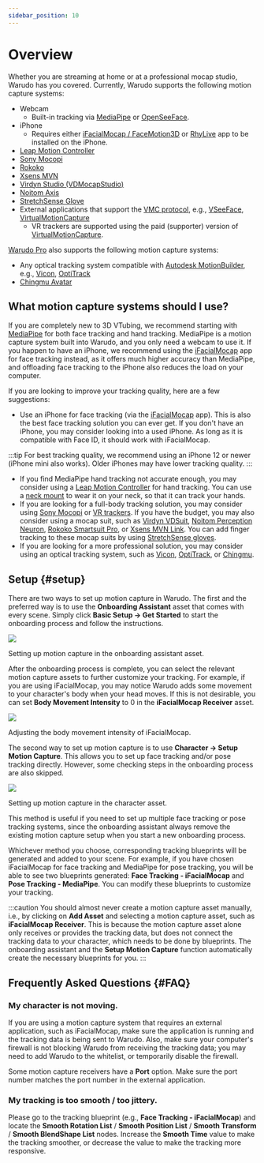```yaml
---
sidebar_position: 10
---
```


# Overview

Whether you are streaming at home or at a professional mocap studio, Warudo has you covered. Currently, Warudo supports the following motion capture systems:

* Webcam
  * Built-in tracking via [MediaPipe](./mediapipe) or [OpenSeeFace](./openseeface).
* iPhone
  * Requires either [iFacialMocap / FaceMotion3D](./ifacialmocap) or [RhyLive](./rhylive) app to be installed on the iPhone.
* [Leap Motion Controller](./leap-motion)
* [Sony Mocopi](./mocopi)
* [Rokoko](./rokoko)
* [Xsens MVN](./xsens-mvn)
* [Virdyn Studio (VDMocapStudio)](./virdyn)
* [Noitom Axis](./noitom)
* [StretchSense Glove](./stretchsense)
* External applications that support the [VMC protocol](./vmc), e.g., [VSeeFace](https://www.vseeface.icu/), [VirtualMotionCapture](https://vmc.info/)
  * VR trackers are supported using the paid (supporter) version of [VirtualMotionCapture](https://www.patreon.com/sh_akira).

[Warudo Pro](../pro.md) also supports the following motion capture systems:

* Any optical tracking system compatible with [Autodesk MotionBuilder](./motionbuilder), e.g., [Vicon](https://www.vicon.com/), [OptiTrack](https://optitrack.com/)
* [Chingmu Avatar](./chingmu)

## What motion capture systems should I use?

If you are completely new to 3D VTubing, we recommend starting with [MediaPipe](./mediapipe) for both face tracking and hand tracking. MediaPipe is a motion capture system built into Warudo, and you only need a webcam to use it. If you happen to have an iPhone, we recommend using the [iFacialMocap](./ifacialmocap) app for face tracking instead, as it offers much higher accuracy than MediaPipe, and offloading face tracking to the iPhone also reduces the load on your computer.

If you are looking to improve your tracking quality, here are a few suggestions:

* Use an iPhone for face tracking (via the [iFacialMocap](./ifacialmocap) app). This is also the best face tracking solution you can ever get. If you don't have an iPhone, you may consider looking into a used iPhone. As long as it is compatible with Face ID, it should work with iFacialMocap.

:::tip
For best tracking quality, we recommend using an iPhone 12 or newer (iPhone mini also works). Older iPhones may have lower tracking quality.
:::
* If you find MediaPipe hand tracking not accurate enough, you may consider using a [Leap Motion Controller](./leap-motion) for hand tracking. You can use a [neck mount](https://www.etsy.com/market/leap_motion_mounting) to wear it on your neck, so that it can track your hands.
* If you are looking for a full-body tracking solution, you may consider using [Sony Mocopi](./mocopi) or [VR trackers](./vmc.md). If you have the budget, you may also consider using a mocap suit, such as [Virdyn VDSuit](./virdyn), [Noitom Perception Neuron](./noitom), [Rokoko Smartsuit Pro](./rokoko), or [Xsens MVN Link](./xsens-mvn). You can add finger tracking to these mocap suits by using [StretchSense gloves](./stretchsense).
* If you are looking for a more professional solution, you may consider using an optical tracking system, such as [Vicon](https://www.vicon.com/), [OptiTrack](https://optitrack.com/), or [Chingmu](https://www.chingmu.com/).

## Setup {#setup}

There are two ways to set up motion capture in Warudo. The first and the preferred way is to use the **Onboarding Assistant** asset that comes with every scene. Simply click **Basic Setup → Get Started** to start the onboarding process and follow the instructions.

![](pathname:///doc-img/en-getting-started-2.png)
<p class="img-desc">Setting up motion capture in the onboarding assistant asset.</p>

After the onboarding process is complete, you can select the relevant motion capture assets to further customize your tracking. For example, if you are using iFacialMocap, you may notice Warudo adds some movement to your character's body when your head moves. If this is not desirable, you can set **Body Movement Intensity** to 0 in the **iFacialMocap Receiver** asset.

![](pathname:///doc-img/en-mocap-1.png)
<p class="img-desc">Adjusting the body movement intensity of iFacialMocap.</p>

The second way to set up motion capture is to use **Character → Setup Motion Capture**. This allows you to set up face tracking and/or pose tracking directly. However, some checking steps in the onboarding process are also skipped.

![](pathname:///doc-img/en-mocap-2.png)
<p class="img-desc">Setting up motion capture in the character asset.</p>

This method is useful if you need to set up multiple face tracking or pose tracking systems, since the onboarding assistant always remove the existing motion capture setup when you start a new onboarding process.

Whichever method you choose, corresponding tracking blueprints will be generated and added to your scene. For example, if you have chosen iFacialMocap for face tracking and MediaPipe for pose tracking, you will be able to see two blueprints generated: **Face Tracking - iFacialMocap** and **Pose Tracking - MediaPipe**. You can modify these blueprints to customize your tracking.

:::caution
You should almost never create a motion capture asset manually, i.e., by clicking on **Add Asset** and selecting a motion capture asset, such as **iFacialMocap Receiver**. This is because the motion capture asset alone only receives or provides the tracking data, but does not connect the tracking data to your character, which needs to be done by blueprints. The onboarding assistant and the **Setup Motion Capture** function automatically create the necessary blueprints for you.
:::

## Frequently Asked Questions {#FAQ}

### My character is not moving.

If you are using a motion capture system that requires an external application, such as iFacialMocap, make sure the application is running and the tracking data is being sent to Warudo. Also, make sure your computer's firewall is not blocking Warudo from receiving the tracking data; you may need to add Warudo to the whitelist, or temporarily disable the firewall.

Some motion capture receivers have a **Port** option. Make sure the port number matches the port number in the external application.

### My tracking is too smooth / too jittery.

Please go to the tracking blueprint (e.g., **Face Tracking - iFacialMocap**) and locate the **Smooth Rotation List** / **Smooth Position List** / **Smooth Transform** / **Smooth BlendShape List** nodes. Increase the **Smooth Time** value to make the tracking smoother, or decrease the value to make the tracking more responsive.
